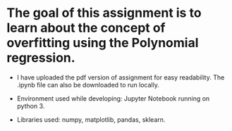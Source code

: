 # The goal of this assignment is to learn about the concept of overfitting using the Polynomial regression.

- I have uploaded the pdf version of assignment for easy readability. The .ipynb file can also be downloaded to run locally.

- Environment used while developing: Jupyter Notebook running on python 3.

- Libraries used: numpy, matplotlib, pandas, sklearn.
